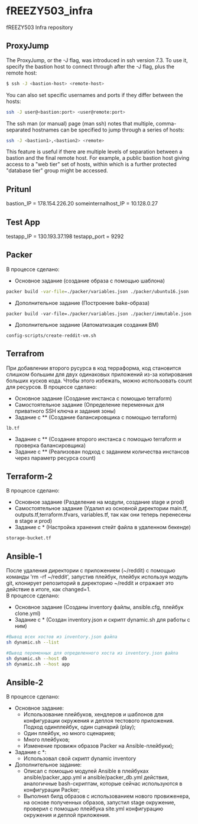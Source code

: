 # fREEZY503_infra
fREEZY503 Infra repository

## ProxyJump
The ProxyJump, or the -J flag, was introduced in ssh version 7.3. To use it, specify the bastion host to connect through after the -J flag, plus the remote host:
~~~ bash
$ ssh -J <bastion-host> <remote-host>
~~~
You can also set specific usernames and ports if they differ between the hosts:
~~~ bash
ssh -J user@<bastion:port> <user@remote:port>
~~~
The ssh man (or manual) page (man ssh) notes that multiple, comma-separated hostnames can be specified to jump through a series of hosts:
~~~ bash
ssh -J <bastion1>,<bastion2> <remote>
~~~
This feature is useful if there are multiple levels of separation between a bastion and the final remote host. For example, a public bastion host giving access to a "web tier" set of hosts, within which is a further protected "database tier" group might be accessed.

## Pritunl

bastion_IP = 178.154.226.20 
someinternalhost_IP = 10.128.0.27

## Test App

testapp_IP = 130.193.37.198
testapp_port = 9292

## Packer
В процессе сделано:
 - Основное задание (создание образа с помощью шаблона)
 ~~~bash
 packer build -var-file=./packer/variables.json ./packer/ubuntu16.json
 ~~~
 - Дополнительное задание (Построение bake-образа)
 ~~~
 packer build -var-file=./packer/variables.json ./packer/immutable.json
 ~~~
 - Дополнительное задание (Автоматизация создания ВМ)
 ~~~
 config-scripts/create-reddit-vm.sh
 ~~~

## Terrafrom 
При добавлении второго русурса в код терраформа, код становится слишком большим для двух одинаковых приложений из-за копирования больших кусков кода.
Чтобы этого избежать, можно использовать count для ресурсов.
В процессе сделано:
 - Основное задание (Создание инстанса с помощью terraform)
 - Самостоятельное задание (Определение переменных для приватного SSH ключа и задания зоны)
 - Задание с ** (Создание балансировщика с помощью terraform)
 ~~~
 lb.tf
 ~~~
 - Задание с ** (Создание второго инстанса с помощью terraform и проверка балансировщика)
 - Задание с ** (Реализован подход с заданием количества инстансов через параметр ресурса count)

## Terraform-2
В процессе сделано:
 - Основное задание (Разделение на модули, создание stage и prod)
 - Самостоятельное задание (Удалил из основной директории main.tf, outputs.tf,terraform.tfvars, variables.tf, так как они теперь перенесены в stage и prod)
 - Задание с * (Настройка хранения стейт файла в удаленном бекенде)
 ~~~
 storage-bucket.tf
 ~~~
 
## Ansible-1
После удаления директории с приложением (~/reddit) с помощью команды 'rm -rf ~/reddit', запустив плейбук, плейбук используя модуль git, клонирует репозиторий в директорию ~/reddit и отражает это действие в итоге, как changed=1. <br>
В процессе сделано:
 - Основное задание (Созданы inventory файлы, ansible.cfg, плейбук clone.yml)
 - Задание с * (Создан inventory.json и скрипт dynamic.sh для работы с ним) 
 ~~~bash
 #Вывод всех хостов из inventory.json файла
 sh dynamic.sh --list
 
 #Вывод переменных для определенного хоста из inventory.json файла
 sh dynamic.sh --host db
 sh dynamic.sh --host app
 ~~~

 ## Ansible-2
В процессе сделано:
 - Основное задание:
	- Использование плейбуков, хендлеров и шаблонов для конфигурации окружения и деплоя тестового приложения. Подход одинплейбук, один сценарий (play);
	- Один плейбук, но много сценариев;
	- Много плейбуков;
	- Изменение провижн образов Packer на Ansible-плейбуки);
 - Задание с *:
	- Использовал свой скрипт dynamic inventory
 - Дополнительное задание:
	- Описал с помощью модулей Ansible в плейбуках ansible/packer_app.yml и ansible/packer_db.yml действия, аналогичные bash-скриптам, которые сейчас используются в конфигурации Packer;
	- Выполнил билд образов с использованием нового провиженера, на основе полученных образов, запустил stage окружение, проверил с помощью плейбука site.yml конфигурацию окружения и деплой приложения.
